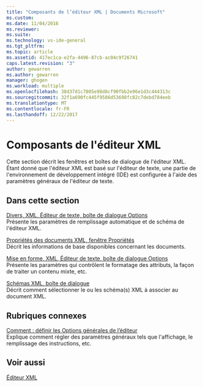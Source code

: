```yaml
---
title: "Composants de l’éditeur XML | Documents Microsoft"
ms.custom: 
ms.date: 11/04/2016
ms.reviewer: 
ms.suite: 
ms.technology: vs-ide-general
ms.tgt_pltfrm: 
ms.topic: article
ms.assetid: 417ec1ca-e2fa-4496-87cb-ac04c9f26741
caps.latest.revision: "3"
author: gewarren
ms.author: gewarren
manager: ghogen
ms.workload: multiple
ms.openlocfilehash: 38d37d1c7805e98d8cf90fbb2e96e1d3c444313c
ms.sourcegitcommit: 32f1a690fc445f9586d53698fc82c7debd784eeb
ms.translationtype: MT
ms.contentlocale: fr-FR
ms.lasthandoff: 12/22/2017
---
```

# <a name="xml-editor-components"></a>Composants de l'éditeur XML
Cette section décrit les fenêtres et boîtes de dialogue de l'éditeur XML. Étant donné que l'éditeur XML est basé sur l'éditeur de texte, une partie de l'environnement de développement intégré (IDE) est configurée à l'aide des paramètres généraux de l'éditeur de texte.  
  
## <a name="in-this-section"></a>Dans cette section  
 [Divers, XML, Éditeur de texte, boîte de dialogue Options](../xml-tools/miscellaneous-xml-text-editor-options-dialog-box.md)  
 Présente les paramètres de remplissage automatique et de schéma de l'éditeur XML.  
  
 [Propriétés des documents XML, fenêtre Propriétés](../xml-tools/xml-document-properties-properties-window.md)  
 Décrit les informations de base disponibles concernant les documents.  
  
 [Mise en forme, XML, Éditeur de texte, boîte de dialogue Options](../xml-tools/formatting-xml-text-editor-options-dialog-box.md)  
 Présente les paramètres qui contrôlent le formatage des attributs, la façon de traiter un contenu mixte, etc.  
  
 [Schémas XML, boîte de dialogue](../xml-tools/xml-schemas-dialog-box.md)  
 Décrit comment sélectionner le ou les schéma(s) XML à associer au document XML.  
  
## <a name="related-sections"></a>Rubriques connexes  
 [Comment : définir les Options générales de l’éditeur](http://msdn.microsoft.com/en-us/704e4a7b-2162-4bed-8a47-f4f6ffec98c2)  
 Explique comment régler des paramètres généraux tels que l'affichage, le remplissage des instructions, etc.  
  
## <a name="see-also"></a>Voir aussi  
 [Éditeur XML](../xml-tools/xml-editor.md)
